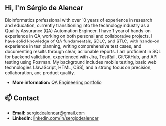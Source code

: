 ## Hi, I'm Sérgio de Alencar

Bioinformatics professional with over 10 years of experience in research and education, currently transitioning into the technology industry as a Quality Assurance (QA) Automation Engineer. I have 1 year of hands-on experience in QA, working on both personal and collaborative projects. I have solid knowledge of QA fundamentals, SDLC, and STLC, with hands-on experience in test planning, writing comprehensive test cases, and documenting results through clear, actionable reports. I am proficient in SQL for backend validation, experienced with Jira, TestRail, Git/GitHub, and API testing using Postman. My background includes mobile testing, basic web technologies (JavaScript, HTML, CSS), and a strong focus on precision, collaboration, and product quality. 

- **More information:** [QA Engineering portfolio](https://github.com/sergiodealencar/qa-engineering-portfolio)



## 📫 Contact
- **Email:** sergiodealencar@gmail.com  
- **LinkedIn:** [linkedin.com/in/sergiodealencar](https://www.linkedin.com/in/sergiodealencar)  
